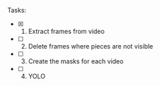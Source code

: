 Tasks:

- [x] 1. Extract frames from video
- [ ] 2. Delete frames where pieces are not visible
- [ ] 3. Create the masks for each video
- [ ] 4. YOLO
